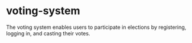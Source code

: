 # voting-system
The voting system enables users to participate in elections by registering, logging in, and casting their votes.

